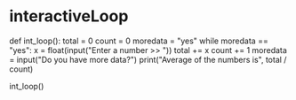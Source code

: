 # interactiveLoop

def int_loop():
    total = 0
    count = 0
    moredata = "yes"
    while moredata == "yes":
        x = float(input("Enter a number  >> "))
        total += x
        count += 1
        moredata = input("Do you have more data?")
    print("Average of the numbers is", total / count)

int_loop()
